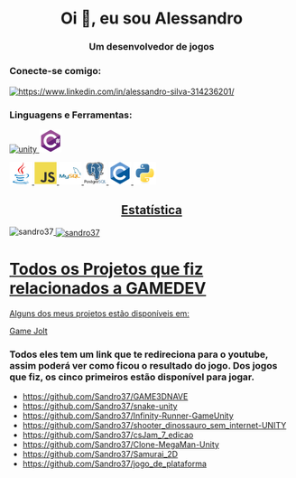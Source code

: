 <h1 align="center">Oi 👋, eu sou Alessandro</h1>
<h3 align="center">Um desenvolvedor de jogos</h3>
<h3 align="left">Conecte-se comigo:</h3>
<p align="left">
<a href="https://www.linkedin.com/in/alessandro-silva-314236201/" target="blank"><img align="center" src="https://raw.githubusercontent.com/rahuldkjain/github-profile-readme-generator/master/src/images/icons/Social/linked-in-alt.svg" alt="https://www.linkedin.com/in/alessandro-silva-314236201/" height="30" width="40" /></a>
</p>

<h3 align="left">Linguagens e Ferramentas:</h3>
  </a> <a href="https://unity.com/" target="_blank"> <img src="https://www.vectorlogo.zone/logos/unity3d/unity3d-icon.svg" alt="unity" width="40" height="40"/> <a href="https://www.w3schools.com/cs/" target="_blank"> <img src="https://raw.githubusercontent.com/devicons/devicon/master/icons/csharp/csharp-original.svg" alt="csharp" width="40" height="40"/> </a> </p>
  </a>  </a> <a href="https://www.java.com" target="_blank"> <img src="https://raw.githubusercontent.com/devicons/devicon/master/icons/java/java-original.svg" alt="java" width="40" height="40"/> </a> <a href="https://developer.mozilla.org/en-US/docs/Web/JavaScript" target="_blank"> <img src="https://raw.githubusercontent.com/devicons/devicon/master/icons/javascript/javascript-original.svg" alt="javascript" width="40" height="40"/> </a> <a href="https://www.mysql.com/" target="_blank"> <img src="https://raw.githubusercontent.com/devicons/devicon/master/icons/mysql/mysql-original-wordmark.svg" alt="mysql" width="40" height="40"/> </a> <a href="https://www.postgresql.org" target="_blank"> <img src="https://raw.githubusercontent.com/devicons/devicon/master/icons/postgresql/postgresql-original-wordmark.svg" alt="postgresql" width="40" height="40"/> <a href="https://www.cprogramming.com/" target="_blank"> <img src="https://raw.githubusercontent.com/devicons/devicon/master/icons/c/c-original.svg" alt="c" width="40" height="40"/>  </a><a href="https://www.python.org" target="_blank"> <img src="https://raw.githubusercontent.com/devicons/devicon/master/icons/python/python-original.svg" alt="python" width="40" height="40"/>  <p align="left"> 

  <h2 align="center">Estatística</h2>
<p><img align="left" src="https://github-readme-stats.vercel.app/api/top-langs?username=sandro37&show_icons=true&locale=en&layout=compact" alt="sandro37" /></p>

<p>&nbsp;<img align="center" src="https://github-readme-stats.vercel.app/api?username=sandro37&show_icons=true&locale=en" alt="sandro37" /></p>
  
<h1>Todos os Projetos que fiz relacionados a GAMEDEV</h1>

<p>Alguns dos meus projetos estão disponíveis em:</p>
<a href="https://gamejolt.com/@Alexandre1_ac15/games">Game Jolt</a>
  
<h3> Todos eles tem um link que te redireciona para o youtube, assim poderá ver como ficou o resultado do jogo. 
Dos jogos que fiz, os cinco primeiros estão disponível para jogar.  </h3>

* https://github.com/Sandro37/GAME3DNAVE
* https://github.com/Sandro37/snake-unity
* https://github.com/Sandro37/Infinity-Runner-GameUnity
* https://github.com/Sandro37/shooter_dinossauro_sem_internet-UNITY
* https://github.com/Sandro37/csJam_7_edicao
* https://github.com/Sandro37/Clone-MegaMan-Unity
* https://github.com/Sandro37/Samurai_2D
* https://github.com/Sandro37/jogo_de_plataforma
